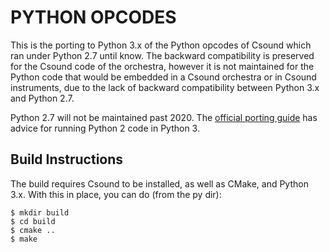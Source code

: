 PYTHON OPCODES
===

This is the porting to Python 3.x of the Python opcodes of Csound which ran under Python 2.7 until know.
The backward compatibility is preserved for the Csound code of the orchestra, however it is not maintained
for the Python code that would be embedded in a Csound orchestra or in Csound instruments, due to the lack
of backward compatibility between Python 3.x and Python 2.7.

Python 2.7 will not be maintained past 2020. The
[official porting guide](https://docs.python.org/3/howto/pyporting.html) has advice for
running Python 2 code in Python 3.


Build Instructions
---

The build requires Csound to be installed, as well as CMake, and Python 3.x. With this
in place, you can do (from the py dir):

```
$ mkdir build
$ cd build
$ cmake ..
$ make
```
